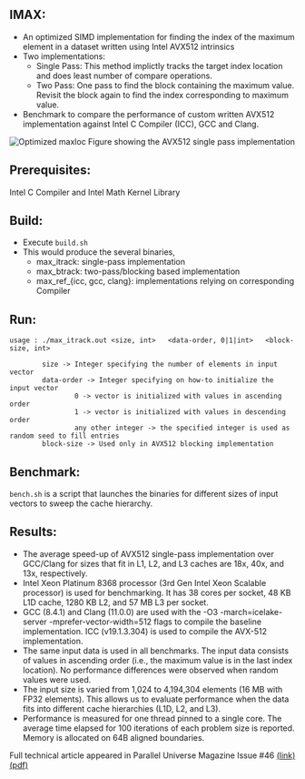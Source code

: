 ## IMAX:

- An optimized SIMD implementation for finding the index of the maximum element in a dataset written using Intel AVX512 intrinsics
- Two implementations:
  - Single Pass: This method implictly tracks the target index location and does least number of compare operations.
  - Two Pass: One pass to find the block containing the maximum value. Revisit the block again to find the index corresponding to maximum value.
- Benchmark to compare the performance of custom written AVX512 implementation against Intel C Compiler (ICC), GCC and Clang.


![Optimized maxloc](https://user-images.githubusercontent.com/18724658/166125947-7ac722d1-852d-49c7-a1d4-54ce14f03d49.png)
Figure showing the AVX512 single pass implementation

## Prerequisites:
Intel C Compiler and Intel Math Kernel Library

## Build: 
- Execute `build.sh`
- This would produce the several binaries,
  - max_itrack: single-pass implementation
  - max_btrack: two-pass/blocking based implementation
  - max_ref_{icc, gcc, clang}: implementations relying on corresponding Compiler 

## Run: 
```
usage : ./max_itrack.out <size, int>   <data-order, 0|1|int>   <block-size, int>

        size -> Integer specifying the number of elements in input vector
        data-order -> Integer specifying on how-to initialize the input vector
                0 -> vector is initialized with values in ascending order
                1 -> vector is initialized with values in descending order
                any other integer -> the specified integer is used as random seed to fill entries
        block-size -> Used only in AVX512 blocking implementation
```

## Benchmark:
`bench.sh` is a script that launches the binaries for different sizes of input vectors to sweep the cache hierarchy.

## Results: 
- The average speed-up of AVX512 single-pass implementation over GCC/Clang for sizes that fit in L1, L2, and L3 caches are 18x, 40x, and 13x, respectively. 
- Intel Xeon Platinum 8368 processor (3rd Gen Intel Xeon Scalable processor) is used for benchmarking. It has 38 cores per socket, 48 KB L1D cache, 1280 KB L2, and 57 MB L3 per socket.
- GCC (8.4.1) and Clang (11.0.0) are used with the -O3 -march=icelake-server -mprefer-vector-width=512 flags to compile the baseline implementation. ICC (v19.1.3.304) is used to compile the AVX-512 implementation.
- The same input data is used in all benchmarks. The input data consists of values in ascending order (i.e., the maximum value is in the last index location). No performance differences were observed when random values were used.
- The input size is varied from 1,024 to 4,194,304 elements (16 MB with FP32 elements). This allows us to evaluate performance when the data fits into different cache hierarchies (L1D, L2, and L3).
- Performance is measured for one thread pinned to a single core. The average time elapsed for 100 iterations of each problem size is reported. Memory is allocated on 64B aligned boundaries.


Full technical article appeared in Parallel Universe Magazine Issue #46 [(link)](https://www.intel.com/content/www/us/en/developer/community/parallel-universe-magazine/overview.html) [(pdf)](./imax/parallel-universe-issue-46.pdf)
